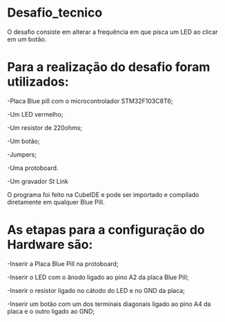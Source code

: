 # Desafio_tecnico
 O desafio consiste em alterar a frequência em que pisca um LED ao clicar em um botão.
 
 # Para a realização do desafio foram utilizados:
 
 -Placa Blue pill com o microcontrolador STM32F103C8T6;
 
 -Um LED vermelho;
 
 -Um resistor de 220ohms;
 
 -Um botão;
 
 -Jumpers;
 
 -Uma protoboard.
 
 -Um gravador St Link


 O programa foi feito na CubeIDE e pode ser importado e compilado diretamente em qualquer Blue Pill.

 # As etapas para a configuração do Hardware são:
 
 -Inserir a Placa Blue Pill na protoboard;
 
 -Inserir o LED com o ânodo ligado ao pino A2 da placa Blue Pill;
 
 -Inserir o resistor ligado no cátodo do LED e no GND da placa;
 
 -Inserir um botão com um dos terminais diagonais ligado ao pino A4 da placa e o outro ligado ao GND;


 
